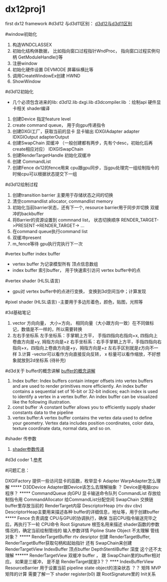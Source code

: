 # dx12proj1
first dx12 framework
#d3d12 与d3d11区别：
[d3d12与d3d11区别](https://docs.microsoft.com/en-us/windows/win32/direct3d12/important-changes-from-directx-11-to-directx-12)

#window初始化 
1. 构造WNDCLASSEX
2. 初始化结构体数据， 比如指向窗口过程指针WndProc， 指向窗口过程实例句柄 GetModuleHandle()等
3. 注册window
4. 初始化硬件设置 DEVMODE 屏幕纵横比等
5. 调用CreateWindowEx创建 HWND
6. ShowWindow

#d3d12初始化
- 几个必须包含进来的lib: d3d12.lib dxgi.lib d3dcompiler.lib ：绘制api  硬件显卡相关  shader编译

1. 创建Device 指定feature level
2. create command queue， 用于向gpu传递指令
3. 创建DXGI工厂，获取当前的显卡 显卡输出  IDXGIAdapter adapter IDXGIOutput adapterOutput
4. 创建SwapChain 双缓冲 （一般创建都有两步，先有个desc，初始化后再create相应对应） IDXGISwapChain
5. 创建RenderTargetHandle 初始化双缓冲
6. 创建 CommandList
7. 创建Fence  dx12的fence用来 cpu跟gpu同步，当gpu处理完一组绘制指令的时候cpu可以根据状态提交下一组

#d3d12绘制过程

1. 创建transition barrier 主要用于存储状态之间的切换
2. 清空commandlist allocator, commandlist memory
3. 初始化当前barrier状态，还有下一个, resource barrier用于同步并切换 双缓冲的backbuffer
4. 将Barrier的资源设置到 commnand list， 状态切换顺序 RENDER_TARGET->PRESENT->RENDER_TARGET-> ...
5. 在command queue执行command list 
6. 双缓冲present  
7. m_fence等待 gpu执行完执行下一次

#vertex buffer index buffer 
- vertex buffer 为记录模型所有 顶点信息数组
- index buffer 索引buffer， 用于快速索引访问 vertex buffer中的点

#vertex shader (HLSL语言)
- gpu对 vertex buffer中的点进行变换， 变换到3d空间当中；计算发现

#pixel shader (HLSL语言)
-主要用于多边形着色，颜色，贴图，光照等


#3d基础笔记 

1. vector 
方向向量， 大小+方向， 相同向量（大小跟方向一致）在不同做标记，数值是不一样的，所以需要转换
2. 左右手坐标系
左手坐标系：手掌朝上方平， 手指四指向右指向+x, 四指向上卷曲方向是+y, 拇指方向是+z
右手坐标系：右手手掌朝上方平，手指四指向右指向+x，四指向上卷曲方向是+y，拇指方向是+z
左右手区别就是z方向不一样
3.计算
-vector可以看作方向直接反向反转， x 标量可以看作缩放，不好想象就放到2d坐标系
(待补充)

#d3d关于 buffer的概念讲解
[buffer的概念讲解](https://docs.microsoft.com/en-us/windows/win32/direct3d11/overviews-direct3d-11-resources-buffers-intro)
1. Index buffer: Index buffers contain integer offsets into vertex buffers and are used to render primitives more efficiently. 
An index buffer contains a sequential set of 16-bit or 32-bit indices; each index is used to identify a vertex in a vertex buffer. An index buffer can be visualized like the following illustration.
2. const buffer :A constant buffer allows you to efficiently supply shader constants data to the pipeline
3. vertex buffer:A vertex buffer contains the vertex data used to define your geometry. Vertex data includes position coordinates, color data, texture coordinate data, normal data, and so on.

#shader 传参数
1. [shader参数传递](https://docs.microsoft.com/en-us/windows/win32/direct3dgetstarted/work-with-shaders-and-shader-resources)

#d3d coder 
1.[参考](https://github.com/d3dcoder/d3d12book/blob/master/Common/MathHelper.h)

#问题汇总：

DXGIFactory 提供一些访问显卡的函数，枚举显卡
Adapter  WarpAdapter怎么理解  *****
D3DDevice Adapter跟Device该怎么去理解抽象 ？ Device是电脑cpu 程序？ *****
CommandQueue 向GPU 显卡输送命令队列
CommandList 存放绘制指令用
CommandAllocator 给CommandList分配空间
SwapChain 交换链 buffer里存放当前的 RenderTarget内容
DescriptorHeap (rtv dsv cbv) DescriptorHeap主要用来描述各种 buffer的详细信息，地址等，用于创建buffer  *****
Fence  负责调度 CPU与GPU的协调执行，确保 当前CPU指令输送完毕之后，再执行下一轮 CPU命令
Root Signature  根签名用来描述 shader函数的参数情况的，确定当前绘制管线的 输入参数详情
Pipline State Object  不太理解 管线对象？ *****
RenderTargetBuffer rtv desriptor 创建 RenderTargetBuffer, RenderTargetBuffer获取句柄和起始指针 还有 SwapChain来创建 RenderTargetView 
IndexBuffer  顶点buffer
DepthStentilBuffer 深度 这个还不太理解 ******
RenderTargetView 双缓冲 buffer ， 跟 SwapChain里的buffer相对应。  如果是三缓冲， 是不是 RenderTarget就是3？？ ****
IndexBufferView
ResourceBarrier  用于设置当前 pipeline state object的渲染状态 ？？
矩阵 MVP矩阵的计算 需要了解一下
shader register(b0) 跟 RootSignature里的 Init关系
	
	


